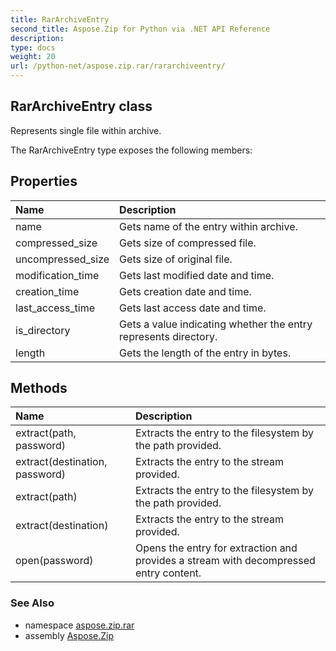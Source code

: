 ```yaml
---
title: RarArchiveEntry
second_title: Aspose.Zip for Python via .NET API Reference
description: 
type: docs
weight: 20
url: /python-net/aspose.zip.rar/rararchiveentry/
---
```


## RarArchiveEntry class

Represents single file within archive.

The RarArchiveEntry type exposes the following members:
## Properties
| Name | Description |
| :- | :- |
|name|Gets name of the entry within archive.|
|compressed_size|Gets size of compressed file.|
|uncompressed_size|Gets size of original file.|
|modification_time|Gets last modified date and time.|
|creation_time|Gets creation date and time.|
|last_access_time|Gets last access date and time.|
|is_directory|Gets a value indicating whether the entry represents directory.|
|length|Gets the length of the entry in bytes.|
## Methods
| Name | Description |
| :- | :- |
|extract(path, password)|Extracts the entry to the filesystem by the path provided.|
|extract(destination, password)|Extracts the entry to the stream provided.|
|extract(path)|Extracts the entry to the filesystem by the path provided.|
|extract(destination)|Extracts the entry to the stream provided.|
|open(password)|Opens the entry for extraction and provides a stream with decompressed entry content.|

### See Also

* namespace [aspose.zip.rar](/zip/python-net/aspose.zip.rar/)
* assembly [Aspose.Zip](/zip/python-net/)

